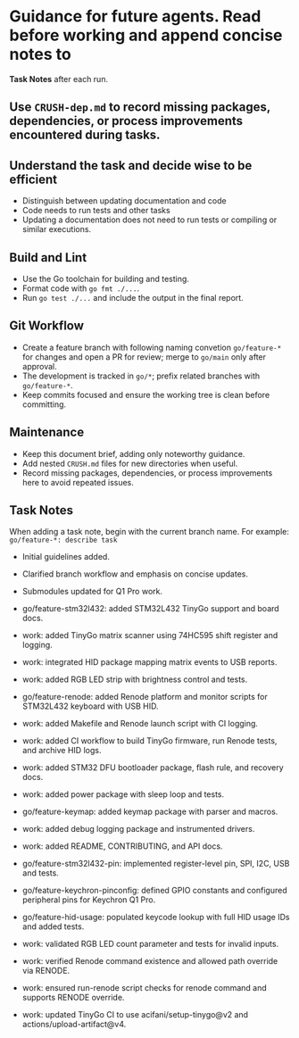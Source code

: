 # Guidance for future agents. Read before working and append concise notes to
**Task Notes** after each run.

## Use `CRUSH-dep.md` to record missing packages, dependencies, or process improvements encountered during tasks.

## Understand the task and decide wise to be efficient
- Distinguish between updating documentation and code
- Code needs to run tests and other tasks
- Updating a documentation does not need to run tests or compiling or similar executions.

## Build and Lint
- Use the Go toolchain for building and testing.
- Format code with `go fmt ./...`.
- Run `go test ./...` and include the output in the final report.


## Git Workflow
- Create a feature branch with following naming convetion `go/feature-*` for changes and open a PR for review; merge to `go/main`
  only after approval.
- The development is tracked in `go/*`; prefix related branches with `go/feature-*`.
- Keep commits focused and ensure the working tree is clean before committing.

## Maintenance
- Keep this document brief, adding only noteworthy guidance.
- Add nested `CRUSH.md` files for new directories when useful.
- Record missing packages, dependencies, or process improvements here to avoid repeated issues.

## Task Notes
When adding a task note, begin with the current branch name. For example: `go/feature-*: describe task`
- Initial guidelines added.
- Clarified branch workflow and emphasis on concise updates.
- Submodules updated for Q1 Pro work.
- go/feature-stm32l432: added STM32L432 TinyGo support and board docs.

- work: added TinyGo matrix scanner using 74HC595 shift register and logging.
- work: integrated HID package mapping matrix events to USB reports.

- work: added RGB LED strip with brightness control and tests.
- go/feature-renode: added Renode platform and monitor scripts for STM32L432 keyboard with USB HID.

- work: added Makefile and Renode launch script with CI logging.
- work: added CI workflow to build TinyGo firmware, run Renode tests, and archive HID logs.
- work: added STM32 DFU bootloader package, flash rule, and recovery docs.

- work: added power package with sleep loop and tests.

- go/feature-keymap: added keymap package with parser and macros.
- work: added debug logging package and instrumented drivers.
- work: added README, CONTRIBUTING, and API docs.
- go/feature-stm32l432-pin: implemented register-level pin, SPI, I2C, USB and tests.
- go/feature-keychron-pinconfig: defined GPIO constants and configured peripheral pins for Keychron Q1 Pro.
- go/feature-hid-usage: populated keycode lookup with full HID usage IDs and added tests.
- work: validated RGB LED count parameter and tests for invalid inputs.
- work: verified Renode command existence and allowed path override via RENODE.
- work: ensured run-renode script checks for renode command and supports RENODE override.
- work: updated TinyGo CI to use acifani/setup-tinygo@v2 and actions/upload-artifact@v4.
